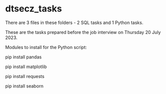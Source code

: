 # dtsecz_tasks
There are 3 files in these folders - 2 SQL tasks and 1 Python tasks.

These are the tasks prepared before the job interview on Thursday 20 July 2023.


Modules to install for the Python script:

pip install pandas 

pip install matplotlib 

pip install requests 

pip install seaborn 

